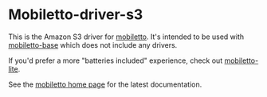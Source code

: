 Mobiletto-driver-s3
===================

This is the Amazon S3 driver for [mobiletto](https://github.com/cobbzilla/mobiletto).
It's intended to be used with [mobiletto-base](https://www.npmjs.com/package/mobiletto-base) which does not include any drivers.

If you'd prefer a more "batteries included" experience, check out [mobiletto-lite](https://www.npmjs.com/package/mobiletto-lite).

See the [mobiletto home page](https://github.com/cobbzilla/mobiletto) for the latest documentation.
